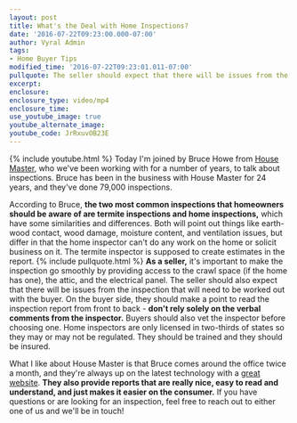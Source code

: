 ```yaml
---
layout: post
title: What's the Deal with Home Inspections?
date: '2016-07-22T09:23:00.000-07:00'
author: Vyral Admin
tags:
- Home Buyer Tips
modified_time: '2016-07-22T09:23:01.011-07:00'
pullquote: The seller should expect that there will be issues from the inspection that will need to be worked out.
excerpt:
enclosure:
enclosure_type: video/mp4
enclosure_time:
use_youtube_image: true
youtube_alternate_image:
youtube_code: JrRxuvOB23E
---
```

{% include youtube.html %}
Today I'm joined by Bruce Howe from [House Master](https://housemaster.com/), who we've been working with for a number of years, to talk about inspections. Bruce has been in the business with House Master for 24 years, and they've done 79,000 inspections.

According to Bruce, **the two most common inspections that homeowners should be aware of are termite inspections and home inspections,** which have some similarities and differences. Both will point out things like earth-wood contact, wood damage, moisture content, and ventilation issues, but differ in that the home inspector can't do any work on the home or solicit business on it. The termite inspector is supposed to create estimates in the report.
{% include pullquote.html %}
**As a seller,** it's important to make the inspection go smoothly by providing access to the crawl space (if the home has one), the attic, and the electrical panel. The seller should also expect that there will be issues from the inspection that will need to be worked out with the buyer. On the buyer side, they should make a point to read the inspection report from front to back - **don't rely solely on the verbal comments from the inspector.** Buyers should also vet the inspector before choosing one. Home inspectors are only licensed in two-thirds of states so they may or may not be regulated. They should be trained and they should be insured.

What I like about House Master is that Bruce comes around the office twice a month, and they're always up on the latest technology with a [great website](https://housemaster.com/). **They also provide reports that are really nice, easy to read and understand, and just makes it easier on the consumer.** If you have questions or are looking for an inspection, feel free
to reach out to either one of us and we'll be in touch!
